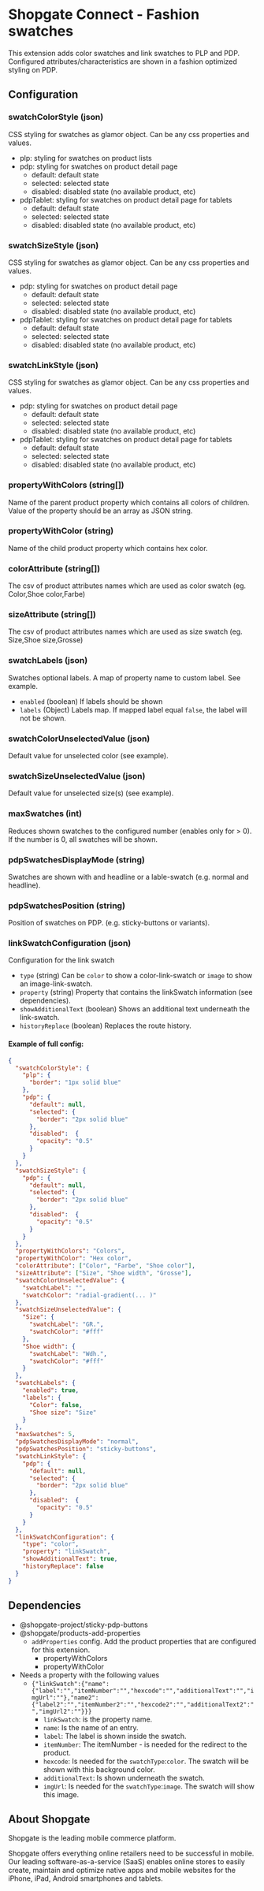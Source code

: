 # Shopgate Connect - Fashion swatches

This extension adds color swatches and link swatches to PLP and PDP.
Configured attributes/characteristics are shown in a fashion optimized styling on PDP.

## Configuration

### swatchColorStyle (json)
CSS styling for swatches as glamor object. Can be any css properties and values.
- plp: styling for swatches on product lists
- pdp: styling for swatches on product detail page
    - default: default state
    - selected: selected state
    - disabled: disabled state (no available product, etc)
- pdpTablet: styling for swatches on product detail page for tablets
  - default: default state
  - selected: selected state
  - disabled: disabled state (no available product, etc)


### swatchSizeStyle (json)
CSS styling for swatches as glamor object. Can be any css properties and values.
- pdp: styling for swatches on product detail page
    - default: default state
    - selected: selected state
    - disabled: disabled state (no available product, etc)
- pdpTablet: styling for swatches on product detail page for tablets
  - default: default state
  - selected: selected state
  - disabled: disabled state (no available product, etc)

### swatchLinkStyle (json)
CSS styling for swatches as glamor object. Can be any css properties and values.
- pdp: styling for swatches on product detail page
    - default: default state
    - selected: selected state
    - disabled: disabled state (no available product, etc)
- pdpTablet: styling for swatches on product detail page for tablets
  - default: default state
  - selected: selected state
  - disabled: disabled state (no available product, etc)

### propertyWithColors (string[])
Name of the parent product property which contains all colors of children.
Value of the property should be an array as JSON string.

### propertyWithColor (string)
Name of the child product property which contains hex color.

### colorAttribute (string[])
The csv of product attributes names which are used as color swatch (eg. Color,Shoe color,Farbe)

### sizeAttribute (string[])
The csv of product attributes names which are used as size swatch (eg. Size,Shoe size,Grosse)

### swatchLabels (json)
Swatches optional labels. A map of property name to custom label. See example.

- `enabled` (boolean) If labels should be shown
- `labels` (Object) Labels map. If mapped label equal `false`, the label will not be shown.

### swatchColorUnselectedValue (json)
Default value for unselected color (see example).

### swatchSizeUnselectedValue (json)
Default value for unselected size(s) (see example).

### maxSwatches (int)
Reduces shown swatches to the configured number (enables only for > 0). If the number is 0, all swatches will be shown.

### pdpSwatchesDisplayMode (string)
Swatches are shown with and headline or a lable-swatch (e.g. normal and headline).

### pdpSwatchesPosition (string)
Position of swatches on PDP. (e.g. sticky-buttons or variants).

### linkSwatchConfiguration (json)
Configuration for the link swatch
- `type` (string) Can be `color` to show a color-link-swatch or `image` to show an image-link-swatch.
- `property` (string) Property that contains the linkSwatch information (see dependencies).
- `showAdditionalText` (boolean) Shows an additional text underneath the link-swatch.
- `historyReplace` (boolean) Replaces the route history.

#### Example of full config:
```json
{
  "swatchColorStyle": {
    "plp": {
      "border": "1px solid blue"
    },
    "pdp": {
      "default": null,
      "selected": {
        "border": "2px solid blue"
      },
      "disabled":  {
        "opacity": "0.5"
      }
    }
  },
  "swatchSizeStyle": {
    "pdp": {
      "default": null,
      "selected": {
        "border": "2px solid blue"
      },
      "disabled":  {
        "opacity": "0.5"
      }
    }
  },
  "propertyWithColors": "Colors",
  "propertyWithColor": "Hex color",
  "colorAttribute": ["Color", "Farbe", "Shoe color"],
  "sizeAttribute": ["Size", "Shoe width", "Grosse"],
  "swatchColorUnselectedValue": {
    "swatchLabel": "",
    "swatchColor": "radial-gradient(... )"
  },
  "swatchSizeUnselectedValue": {
    "Size": {
      "swatchLabel": "GR.",
      "swatchColor": "#fff"
    },
    "Shoe width": {
      "swatchLabel": "Wdh.",
      "swatchColor": "#fff"
    }
  },
  "swatchLabels": {
    "enabled": true,
    "labels": {
      "Color": false,
      "Shoe size": "Size"
    }
  },
  "maxSwatches": 5,
  "pdpSwatchesDisplayMode": "normal",
  "pdpSwatchesPosition": "sticky-buttons",
  "swatchLinkStyle": {
    "pdp": {
      "default": null,
      "selected": {
        "border": "2px solid blue"
      },
      "disabled":  {
        "opacity": "0.5"
      }
    }
  },
  "linkSwatchConfiguration": {
    "type": "color",
    "property": "linkSwatch",
    "showAdditionalText": true,
    "historyReplace": false
  }
}
```

## Dependencies
- @shopgate-project/sticky-pdp-buttons
- @shopgate/products-add-properties
    - `addProperties` config. Add the product properties that are configured for this extension.
        - propertyWithColors
        - propertyWithColor
- Needs a property with the following values
  - ````{"linkSwatch":{"name":{"label":"","itemNumber":"","hexcode":"","additionalText":"","imgUrl":""},"name2":{"label2":"","itemNumber2":"","hexcode2":"","additionalText2":"","imgUrl2":""}}}````
    - `linkSwatch`: is the property name.
    - `name`: Is the name of an entry.
    - `label`: The label is shown inside the swatch.
    - `itemNumber`: The itemNumber - is needed for the redirect to the product.
    - `hexcode`: Is needed for the `swatchType`:`color`. The swatch will be shown with this background color. 
    - `additionalText`: Is shown underneath the swatch. 
    - `imgUrl`: Is needed for the `swatchType`:`image`. The swatch will show this image.

## About Shopgate

Shopgate is the leading mobile commerce platform.

Shopgate offers everything online retailers need to be successful in mobile. Our leading
software-as-a-service (SaaS) enables online stores to easily create, maintain and optimize native
apps and mobile websites for the iPhone, iPad, Android smartphones and tablets.
